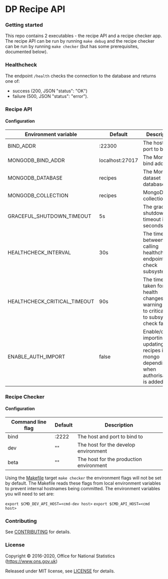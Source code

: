 DP Recipe API
=============

### Getting started

This repo contains 2 executables - the recipe API and a recipe checker app.
The recipe API can be run by running `make debug` and the recipe checker can be
run by running `make checker` (but has some prerequisites, documented below).

### Healthcheck

The endpoint `/health` checks the connection to the database and returns
one of:

* success (200, JSON "status": "OK")
* failure (500, JSON "status": "error").

### Recipe API

#### Configuration

| Environment variable         | Default                                | Description
| ---------------------------- | ---------------------------------------| -----------
| BIND_ADDR                    | :22300                                 | The host and port to bind to
| MONGODB_BIND_ADDR            | localhost:27017                        | The MongoDB bind address
| MONGODB_DATABASE             | recipes                                | The MongoDB dataset database
| MONGODB_COLLECTION           | recipes                                | MongoDB collection
| GRACEFUL_SHUTDOWN_TIMEOUT    | 5s                                     | The graceful shutdown timeout in seconds
| HEALTHCHECK_INTERVAL         | 30s                                    | The time between calling healthcheck endpoints for check subsystems
| HEALTHCHECK_CRITICAL_TIMEOUT | 90s                                    | The time taken for the health changes from warning state to critical due to subsystem check failures
| ENABLE_AUTH_IMPORT           | false                                  | Enable/disable importing or updating recipes into mongo depending on when authorisation is added

### Recipe Checker

#### Configuration

| Command line flag    | Default                                   | Description
| -------------------- | ----------------------------------------- | -----------
| bind                 | :2222                                     | The host and port to bind to
| dev                  | ""                                        | The host for the develop environment
| beta                 | ""                                        | The host for the production environment

Using the [Makefile](Makefile) target `make checker` the environment flags will not be set by default.
The Makefile reads these flags from local environment variables to prevent internal hostnames
being committed. The environment variables you will need to set are:

`export $CMD_DEV_API_HOST=<cmd-dev host>`
`export $CMD_API_HOST=<cmd host>`

### Contributing

See [CONTRIBUTING](CONTRIBUTING.md) for details.

### License

Copyright © 2016-2020, Office for National Statistics (https://www.ons.gov.uk)

Released under MIT license, see [LICENSE](LICENSE.md) for details.
